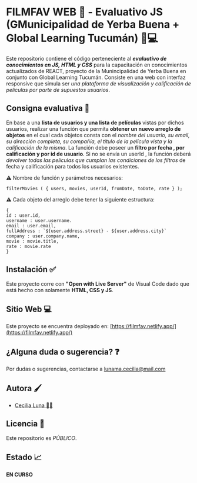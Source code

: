 # FILMFAV WEB 🍿 - Evaluativo JS (GMunicipalidad de Yerba Buena + Global Learning Tucumán) 📱💻

Este repositorio contiene el código perteneciente al _**evaluativo de conocimientos en JS, HTML y CSS**_ para la capacitación en conocimientos actualizados de REACT, proyecto de la Munincipalidad de Yerba Buena en conjunto con Global Learning Tucumán. Consiste en una web con interfaz responsive que simula ser _una plataforma de visualización y calificación de películas por parte de supuestos usuarios_.

## Consigna evaluativa 👀

En base a una **lista de usuarios y una lista de películas** vistas por dichos usuarios, realizar una función que permita **obtener un nuevo arreglo de objetos** en el cual cada objetos consta con el _nombre del usuario, su email, su dirección completa, su compañía, el título de la película vista y la calificación de la misma_. La función debe poseer un **filtro por fecha , por calificación y por id de usuario**. Si no se envía un userId , la función deberá _devolver todas las películas que cumplan las condiciones de los filtros_ de fecha y calificación para todos los usuarios existentes.

⚠️ Nombre de función y parámetros necesarios:

```http
filterMovies ( { users, movies, userId, fromDate, toDate, rate } );
```

⚠️ Cada objeto del arreglo debe tener la siguiente estructura:

```http
{
id : user.id,
username : user.username.
email : user.email,
fullAddress : `${user.address.street} - ${user.address.city}`
company : user.company.name,
movie : movie.title,
rate : movie.rate
}
```

## Instalación ✅

Este proyecto corre con **"Open with Live Server"** de Visual Code dado que está hecho con solamente **HTML, CSS y JS**.

## Sitio Web 💻

Este proyecto se encuentra deployado en:
[https://filmfav.netlify.app/](https://filmfav.netlify.app/)

## ¿Alguna duda o sugerencia? ❓

Por dudas o sugerencias, contactarse a lunama.cecilia@mail.com

## Autora 🖌️

- [Cecilia Luna 👩‍💻](https://github.com/MCeciliaLuna)

## Licencia 🤝

Este repositorio es _PÚBLICO_.

## Estado 📈

**EN CURSO**
